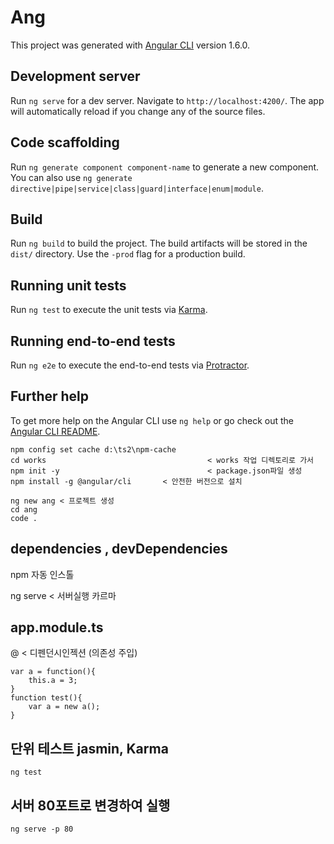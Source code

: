 # Ang

This project was generated with [Angular CLI](https://github.com/angular/angular-cli) version 1.6.0.

## Development server

Run `ng serve` for a dev server. Navigate to `http://localhost:4200/`. The app will automatically reload if you change any of the source files.

## Code scaffolding

Run `ng generate component component-name` to generate a new component. You can also use `ng generate directive|pipe|service|class|guard|interface|enum|module`.

## Build

Run `ng build` to build the project. The build artifacts will be stored in the `dist/` directory. Use the `-prod` flag for a production build.

## Running unit tests

Run `ng test` to execute the unit tests via [Karma](https://karma-runner.github.io).

## Running end-to-end tests

Run `ng e2e` to execute the end-to-end tests via [Protractor](http://www.protractortest.org/).

## Further help

To get more help on the Angular CLI use `ng help` or go check out the [Angular CLI README](https://github.com/angular/angular-cli/blob/master/README.md).


```
npm config set cache d:\ts2\npm-cache
cd works                                    < works 작업 디렉토리로 가서
npm init -y                                 < package.json파일 생성
npm install -g @angular/cli       < 안전한 버전으로 설치

ng new ang < 프로젝트 생성
cd ang
code .
```

## dependencies , devDependencies

npm 자동 인스톨 

ng serve < 서버실행 카르마

## app.module.ts
@ < 디펜던시인젝션 (의존성 주입)
```
var a = function(){
    this.a = 3;
}
function test(){
    var a = new a();
}
```

## 단위 테스트 jasmin, Karma 
```
ng test
```

## 서버 80포트로 변경하여 실행
```
ng serve -p 80
```